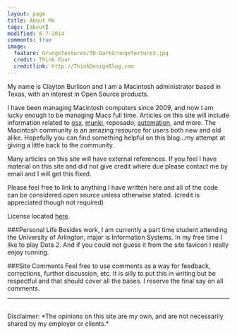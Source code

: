```yaml
---
layout: page
title: About Me
tags: [about]
modified: 8-7-2014
comments: true
image:
  feature: GrungeTextures/TD-DarkGrungeTexture3.jpg
  credit: Think Four
  creditlink: http://ThinkDesignBlog.com
---
```


My name is Clayton Burlison and I am a Macintosh administrator based in Texas, with an interest in Open Source products.  

I have been managing Macintosh computers since 2009, and now I am lucky enough to be managing Macs full time. Articles on this site will include information related to [osx](/blog/categories/osx/), [munki](/blog/categories/munki/), reposado, [automation](/blog/categories/automation/), and more. The Macintosh community is an amazing resource for users both new and old alike. Hopefully you can find something helpful on this blog...my attempt at giving a little back to the community.  

Many articles on this site will have external references. If you feel I have material on this site and did not give credit where due please contact me by email and I will get this fixed.  

Please feel free to link to anything I have written here and all of the code can be considered open source unless otherwise stated. (credit is appreciated though not required)  

License located [here](/license.txt).

###Personal Life
Besides work, I am currently a part time student attending the University of Arlington, major is Information Systems. In my free time I like to play Dota 2. And if you could not guess it from the site favicon I really enjoy running. 

###Site Comments
Feel free to use comments as a way for feedback, corrections, further discussion, etc. It is silly to put this in writing but be respectful and that should cover all the bases. I reserve the final say on all comments.  

---

<br>
Disclaimer: *The opinions on this site are my own, and are not necessarily shared by my employer or clients.*
